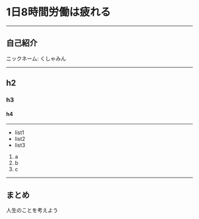 # 1日8時間労働は疲れる

---

## 自己紹介

ニックネーム: くしゃみん

---

## h2

### h3

#### h4

---

- list1
- list2
- list3

1. a
2. b
3. c

---

## まとめ

人生のことを考えよう

